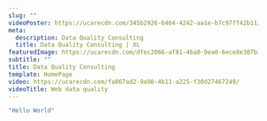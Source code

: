 ```yaml
---
slug: ""
videoPoster: https://ucarecdn.com/345b2926-6464-4242-aa1e-b7c97ff42b11/
meta:
  description: Data Quality Consulting
  title: Data Quality Consulting | XL
featuredImage: https://ucarecdn.com/dfec2066-af81-46a0-9ea0-6ece8e307b19/-/preview/-/grayscale/
subtitle: ""
title: Data Quality Consulting
template: HomePage
video: https://ucarecdn.com/fa067ad2-9a90-4b11-a225-f30d27467249/
videoTitle: Web data quality
---
```

```javascript
"Hello World"
```